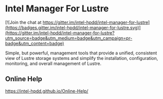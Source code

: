 # Intel Manager For Lustre

[![Join the chat at https://gitter.im/intel-hpdd/intel-manager-for-lustre](https://badges.gitter.im/intel-hpdd/intel-manager-for-lustre.svg)](https://gitter.im/intel-hpdd/intel-manager-for-lustre?utm_source=badge&utm_medium=badge&utm_campaign=pr-badge&utm_content=badge)

Simple, but powerful, management tools that provide a unified, consistent view of Lustre storage systems and simplify the installation, configuration, monitoring, and overall management of Lustre. 

## Online Help

https://intel-hpdd.github.io/Online-Help/
